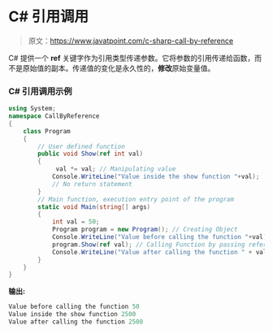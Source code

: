 # C# 引用调用

> 原文：<https://www.javatpoint.com/c-sharp-call-by-reference>

C# 提供一个 **ref** 关键字作为引用类型传递参数。它将参数的引用传递给函数，而不是原始值的副本。传递值的变化是永久性的，**修改**原始变量值。

### C# 引用调用示例

```cs
using System;
namespace CallByReference
{
    class Program
    {
        // User defined function
        public void Show(ref int val)
        {
             val *= val; // Manipulating value
            Console.WriteLine("Value inside the show function "+val);
            // No return statement
        }
        // Main function, execution entry point of the program
        static void Main(string[] args)
        {
            int val = 50;
            Program program = new Program(); // Creating Object
            Console.WriteLine("Value before calling the function "+val);
            program.Show(ref val); // Calling Function by passing reference          
            Console.WriteLine("Value after calling the function " + val);
        }
    }
}

```

**输出:**

```cs
Value before calling the function 50
Value inside the show function 2500
Value after calling the function 2500

```